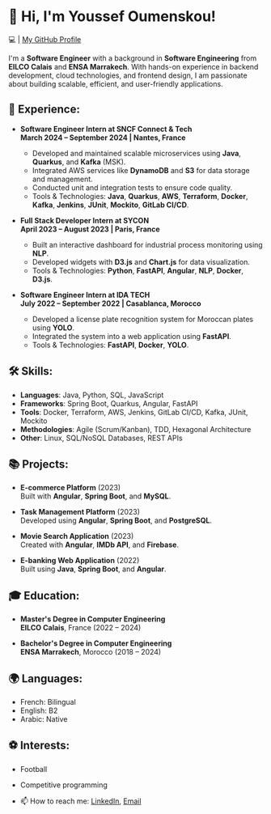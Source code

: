 # 👋 Hi, I'm Youssef Oumenskou!

💻 | [My GitHub Profile](https://github.com/youssefoume)

I'm a **Software Engineer** with a background in **Software Engineering** from **EILCO Calais** and **ENSA Marrakech**. With hands-on experience in backend development, cloud technologies, and frontend design, I am passionate about building scalable, efficient, and user-friendly applications.

## 💼 Experience:
- **Software Engineer Intern at SNCF Connect & Tech**  
  **March 2024 – September 2024 | Nantes, France**  
  - Developed and maintained scalable microservices using **Java**, **Quarkus**, and **Kafka** (MSK).
  - Integrated AWS services like **DynamoDB** and **S3** for data storage and management.
  - Conducted unit and integration tests to ensure code quality.
  - Tools & Technologies: **Java**, **Quarkus**, **AWS**, **Terraform**, **Docker**, **Kafka**, **Jenkins**, **JUnit**, **Mockito**, **GitLab CI/CD**.

- **Full Stack Developer Intern at SYCON**  
  **April 2023 – August 2023 | Paris, France**  
  - Built an interactive dashboard for industrial process monitoring using **NLP**.
  - Developed widgets with **D3.js** and **Chart.js** for data visualization.
  - Tools & Technologies: **Python**, **FastAPI**, **Angular**, **NLP**, **Docker**, **D3.js**.

- **Software Engineer Intern at IDA TECH**  
  **July 2022 – September 2022 | Casablanca, Morocco**  
  - Developed a license plate recognition system for Moroccan plates using **YOLO**.
  - Integrated the system into a web application using **FastAPI**.
  - Tools & Technologies: **FastAPI**, **Docker**, **YOLO**.

## 🛠️ Skills:
- **Languages**: Java, Python, SQL, JavaScript
- **Frameworks**: Spring Boot, Quarkus, Angular, FastAPI
- **Tools**: Docker, Terraform, AWS, Jenkins, GitLab CI/CD, Kafka, JUnit, Mockito
- **Methodologies**: Agile (Scrum/Kanban), TDD, Hexagonal Architecture
- **Other**: Linux, SQL/NoSQL Databases, REST APIs

## 📚 Projects:
- **E-commerce Platform** (2023)  
  Built with **Angular**, **Spring Boot**, and **MySQL**.
  
- **Task Management Platform** (2023)  
  Developed using **Angular**, **Spring Boot**, and **PostgreSQL**.
  
- **Movie Search Application** (2023)  
  Created with **Angular**, **IMDb API**, and **Firebase**.
  
- **E-banking Web Application** (2022)  
  Built using **Java**, **Spring Boot**, and **Angular**.

## 🎓 Education:
- **Master's Degree in Computer Engineering**  
  **EILCO Calais**, France (2022 – 2024)
  
- **Bachelor's Degree in Computer Engineering**  
  **ENSA Marrakech**, Morocco (2018 – 2024)

## 🌍 Languages:
- French: Bilingual
- English: B2
- Arabic: Native

## ⚽ Interests:
- Football
- Competitive programming

- 📫 How to reach me: [LinkedIn](https://www.linkedin.com/in/youssefoumenskou/), [Email](mailto:youssef.oumenskou@hotmail.com)
